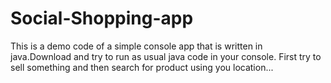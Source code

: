 # Social-Shopping-app
This is a demo code of a simple console app that is written in java.Download and try to run as usual java code in your console. First try to sell something and then search for product using you location...
